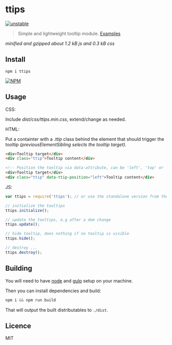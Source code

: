 # ttips

[![unstable](http://badges.github.io/stability-badges/dist/unstable.svg)](http://github.com/badges/stability-badges)

> Simple and lightweight tooltip module. [Examples](http://stbaer.github.io/ttips)

*minified and gzipped about 1.2 kB js and 0.3 kB css*

## Install

`npm i ttips`

[![NPM](https://nodei.co/npm/ttips.png?downloads=true)](https://nodei.co/npm/ttips/)

## Usage

CSS:

Include *dist/css/ttips.min.css*, extend/change as needed.

HTML:

Put a containter with a *.ttip* class behind the element that should trigger the tooltip *(previousElementSibling selects the tooltip target)*.
```html
<div>Tooltip target</div>
<div class="ttip">Tooltip content</div>

<!-- Position the tooltip via data-attribute, can be 'left', 'top' or 'right' and defaults to bottom -->
<div>Tooltip target</div>
<div class="ttip" data-ttip-position="left">Tooltip content</div>
```

JS:

```js
var ttips = require('ttips'); // or use the standalone version from the dist folder

// initialize the tooltips
ttips.initialize();

// update the tooltips, e.g after a dom change
ttips.update();

// hide tooltip, does nothing if no tooltip is visible
ttips.hide();

// destroy ...
ttips.destroy();
```

## Building

You will need to have [node][node] and [gulp][gulp] setup on your machine.

Then you can install dependencies and build:

```js
npm i && npm run build
```


That will output the built distributables to `./dist`.

[node]:       http://nodejs.org/
[gulp]:       http://gulpjs.com/


## Licence

MIT
